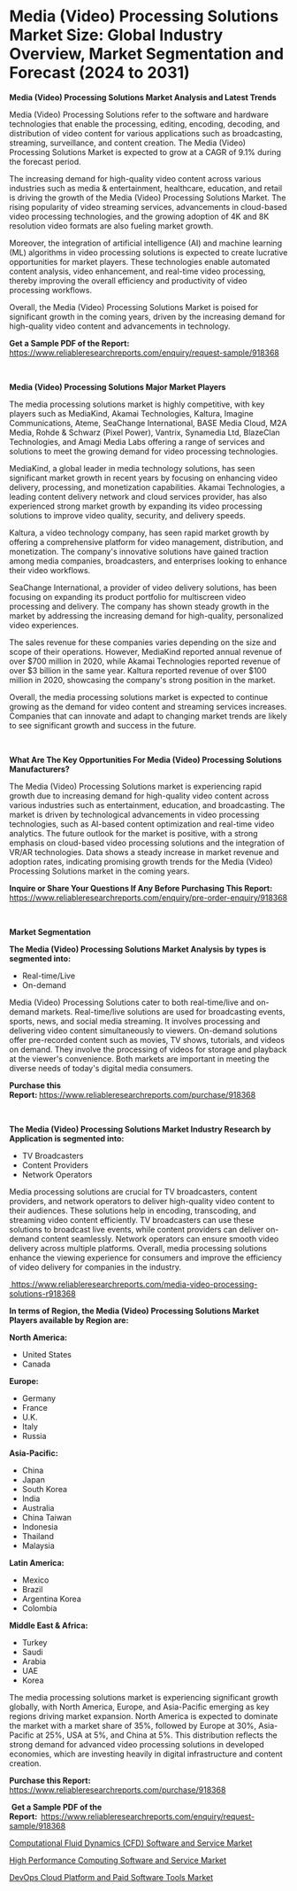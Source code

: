 <p><h1>Media (Video) Processing Solutions Market Size: Global Industry Overview, Market Segmentation and Forecast (2024 to 2031)</h1></p><p><strong>Media (Video) Processing Solutions Market Analysis and Latest Trends</strong></p>
<p><p>Media (Video) Processing Solutions refer to the software and hardware technologies that enable the processing, editing, encoding, decoding, and distribution of video content for various applications such as broadcasting, streaming, surveillance, and content creation. The Media (Video) Processing Solutions Market is expected to grow at a CAGR of 9.1% during the forecast period. </p><p>The increasing demand for high-quality video content across various industries such as media & entertainment, healthcare, education, and retail is driving the growth of the Media (Video) Processing Solutions Market. The rising popularity of video streaming services, advancements in cloud-based video processing technologies, and the growing adoption of 4K and 8K resolution video formats are also fueling market growth.</p><p>Moreover, the integration of artificial intelligence (AI) and machine learning (ML) algorithms in video processing solutions is expected to create lucrative opportunities for market players. These technologies enable automated content analysis, video enhancement, and real-time video processing, thereby improving the overall efficiency and productivity of video processing workflows.</p><p>Overall, the Media (Video) Processing Solutions Market is poised for significant growth in the coming years, driven by the increasing demand for high-quality video content and advancements in technology.</p></p>
<p><strong>Get a Sample PDF of the Report:&nbsp;</strong> <a href="https://www.reliableresearchreports.com/enquiry/request-sample/918368">https://www.reliableresearchreports.com/enquiry/request-sample/918368</a></p>
<p>&nbsp;</p>
<p><strong>Media (Video) Processing Solutions Major Market Players</strong></p>
<p><p>The media processing solutions market is highly competitive, with key players such as MediaKind, Akamai Technologies, Kaltura, Imagine Communications, Ateme, SeaChange International, BASE Media Cloud, M2A Media, Rohde & Schwarz (Pixel Power), Vantrix, Synamedia Ltd, BlazeClan Technologies, and Amagi Media Labs offering a range of services and solutions to meet the growing demand for video processing technologies.</p><p>MediaKind, a global leader in media technology solutions, has seen significant market growth in recent years by focusing on enhancing video delivery, processing, and monetization capabilities. Akamai Technologies, a leading content delivery network and cloud services provider, has also experienced strong market growth by expanding its video processing solutions to improve video quality, security, and delivery speeds.</p><p>Kaltura, a video technology company, has seen rapid market growth by offering a comprehensive platform for video management, distribution, and monetization. The company's innovative solutions have gained traction among media companies, broadcasters, and enterprises looking to enhance their video workflows.</p><p>SeaChange International, a provider of video delivery solutions, has been focusing on expanding its product portfolio for multiscreen video processing and delivery. The company has shown steady growth in the market by addressing the increasing demand for high-quality, personalized video experiences.</p><p>The sales revenue for these companies varies depending on the size and scope of their operations. However, MediaKind reported annual revenue of over $700 million in 2020, while Akamai Technologies reported revenue of over $3 billion in the same year. Kaltura reported revenue of over $100 million in 2020, showcasing the company's strong position in the market.</p><p>Overall, the media processing solutions market is expected to continue growing as the demand for video content and streaming services increases. Companies that can innovate and adapt to changing market trends are likely to see significant growth and success in the future.</p></p>
<p>&nbsp;</p>
<p><strong>What Are The Key Opportunities For Media (Video) Processing Solutions Manufacturers?</strong></p>
<p><p>The Media (Video) Processing Solutions market is experiencing rapid growth due to increasing demand for high-quality video content across various industries such as entertainment, education, and broadcasting. The market is driven by technological advancements in video processing technologies, such as AI-based content optimization and real-time video analytics. The future outlook for the market is positive, with a strong emphasis on cloud-based video processing solutions and the integration of VR/AR technologies. Data shows a steady increase in market revenue and adoption rates, indicating promising growth trends for the Media (Video) Processing Solutions market in the coming years.</p></p>
<p><strong>Inquire or Share Your Questions If Any Before Purchasing This Report:</strong> <a href="https://www.reliableresearchreports.com/enquiry/pre-order-enquiry/918368">https://www.reliableresearchreports.com/enquiry/pre-order-enquiry/918368</a></p>
<p>&nbsp;</p>
<p><strong>Market Segmentation</strong></p>
<p><strong>The Media (Video) Processing Solutions Market Analysis by types is segmented into:</strong></p>
<p><ul><li>Real-time/Live</li><li>On-demand</li></ul></p>
<p><p>Media (Video) Processing Solutions cater to both real-time/live and on-demand markets. Real-time/live solutions are used for broadcasting events, sports, news, and social media streaming. It involves processing and delivering video content simultaneously to viewers. On-demand solutions offer pre-recorded content such as movies, TV shows, tutorials, and videos on demand. They involve the processing of videos for storage and playback at the viewer's convenience. Both markets are important in meeting the diverse needs of today's digital media consumers.</p></p>
<p><strong>Purchase this Report:&nbsp;</strong><a href="https://www.reliableresearchreports.com/purchase/918368">https://www.reliableresearchreports.com/purchase/918368</a></p>
<p>&nbsp;</p>
<p><strong>The Media (Video) Processing Solutions Market Industry Research by Application is segmented into:</strong></p>
<p><ul><li>TV Broadcasters</li><li>Content Providers</li><li>Network Operators</li></ul></p>
<p><p>Media processing solutions are crucial for TV broadcasters, content providers, and network operators to deliver high-quality video content to their audiences. These solutions help in encoding, transcoding, and streaming video content efficiently. TV broadcasters can use these solutions to broadcast live events, while content providers can deliver on-demand content seamlessly. Network operators can ensure smooth video delivery across multiple platforms. Overall, media processing solutions enhance the viewing experience for consumers and improve the efficiency of video delivery for companies in the industry.</p></p>
<p><a href="https://www.reliableresearchreports.com/media-video-processing-solutions-r918368">&nbsp;https://www.reliableresearchreports.com/media-video-processing-solutions-r918368</a></p>
<p><strong>In terms of Region, the Media (Video) Processing Solutions Market Players available by Region are:</strong></p>
<p>
    <p> <strong> North America: </strong>
        <ul>
            <li>United States</li>
            <li>Canada</li>
        </ul>
        </p> 
    <p> <strong> Europe: </strong>
        <ul>
            <li>Germany</li>
            <li>France</li>
            <li>U.K.</li>
            <li>Italy</li>
            <li>Russia</li>
        </ul>
        </p> 
    <p> <strong> Asia-Pacific: </strong>
        <ul>
            <li>China</li>
            <li>Japan</li>
            <li>South Korea</li>
            <li>India</li>
            <li>Australia</li>
            <li>China Taiwan</li>
            <li>Indonesia</li>
            <li>Thailand</li>
            <li>Malaysia</li>
        </ul>
        </p> 
    <p> <strong> Latin America: </strong>
        <ul>
            <li>Mexico</li>
            <li>Brazil</li>
            <li>Argentina Korea</li>
            <li>Colombia</li>
        </ul>
        </p> 
    <p> <strong> Middle East & Africa: </strong>
        <ul>
            <li>Turkey</li>
            <li>Saudi</li>
            <li>Arabia</li>
            <li>UAE</li>
            <li>Korea</li>
        </ul>
    </p>
    </p>
<p><p>The media processing solutions market is experiencing significant growth globally, with North America, Europe, and Asia-Pacific emerging as key regions driving market expansion. North America is expected to dominate the market with a market share of 35%, followed by Europe at 30%, Asia-Pacific at 25%, USA at 5%, and China at 5%. This distribution reflects the strong demand for advanced video processing solutions in developed economies, which are investing heavily in digital infrastructure and content creation.</p></p>
<p><strong>Purchase this Report: </strong><a href="https://www.reliableresearchreports.com/purchase/918368">https://www.reliableresearchreports.com/purchase/918368</a></p>
<p>&nbsp;<strong>Get a Sample PDF of the Report:&nbsp;&nbsp;</strong><a href="https://www.reliableresearchreports.com/enquiry/request-sample/918368">https://www.reliableresearchreports.com/enquiry/request-sample/918368</a></p>
<p><strong></strong></p>
<p><p><a href="https://www.linkedin.com/pulse/computational-fluid-dynamics-cfd-software-service-market-kmhff">Computational Fluid Dynamics (CFD) Software and Service Market</a></p><p><a href="https://www.linkedin.com/pulse/analyzing-high-performance-computing-software-service-uofuf">High Performance Computing Software and Service Market</a></p><p><a href="https://www.linkedin.com/pulse/devops-cloud-platform-paid-software-tools-market-exploring-rxgpf">DevOps Cloud Platform and Paid Software Tools Market</a></p></p>